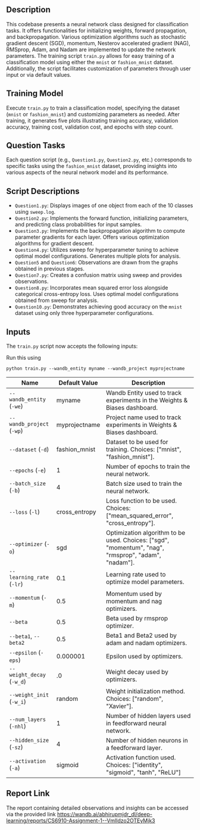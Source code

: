 ## Description

This codebase presents a neural network class designed for classification tasks. It offers functionalities for initializing weights, forward propagation, and backpropagation. Various optimization algorithms such as stochastic gradient descent (SGD), momentum, Nesterov accelerated gradient (NAG), RMSprop, Adam, and Nadam are implemented to update the network parameters. The training script `train.py` allows for easy training of a classification model using either the `mnist` or `fashion_mnist` dataset. Additionally, the script facilitates customization of parameters through user input or via default values.

## Training Model

Execute `train.py` to train a classification model, specifying the dataset (`mnist` or `fashion_mnist`) and customizing parameters as needed. After training, it generates five plots illustrating training accuracy, validation accuracy, training cost, validation cost, and epochs with step count.

## Question Tasks

Each question script (e.g., `Question1.py`, `Question2.py`, etc.) corresponds to specific tasks using the `fashion_mnist` dataset, providing insights into various aspects of the neural network model and its performance.

## Script Descriptions

- `Question1.py`: Displays images of one object from each of the 10 classes using `sweep.log`.
- `Question2.py`: Implements the forward function, initializing parameters, and predicting class probabilities for input samples.
- `Question3.py`: Implements the backpropagation algorithm to compute parameter gradients for each layer. Offers various optimization algorithms for gradient descent.
- `Question4.py`: Utilizes sweep for hyperparameter tuning to achieve optimal model configurations. Generates multiple plots for analysis.
- `Question5` and `Question6`: Observations are drawn from the graphs obtained in previous stages.
- `Question7.py`: Creates a confusion matrix using sweep and provides observations.
- `Question8.py`: Incorporates mean squared error loss alongside categorical cross-entropy loss. Uses optimal model configurations obtained from sweep for analysis.
- `Question10.py`: Demonstrates achieving good accuracy on the `mnist` dataset using only three hyperparameter configurations.

## Inputs

The `train.py` script now accepts the following inputs:

Run this using 

`python train.py --wandb_entity myname --wandb_project myprojectname`

| Name                      | Default Value | Description                                                              |
|---------------------------|---------------|--------------------------------------------------------------------------|
| `--wandb_entity` (`-we`)  | myname        | Wandb Entity used to track experiments in the Weights & Biases dashboard.|
| `--wandb_project` (`-wp`) | myprojectname | Project name used to track experiments in Weights & Biases dashboard.    |
| `--dataset` (`-d`)        | fashion_mnist | Dataset to be used for training. Choices: ["mnist", "fashion_mnist"].   |
| `--epochs` (`-e`)         | 1             | Number of epochs to train the neural network.                           |
| `--batch_size` (`-b`)     | 4             | Batch size used to train the neural network.                            |
| `--loss` (`-l`)           | cross_entropy | Loss function to be used. Choices: ["mean_squared_error", "cross_entropy"]. |
| `--optimizer` (`-o`)      | sgd           | Optimization algorithm to be used. Choices: ["sgd", "momentum", "nag", "rmsprop", "adam", "nadam"]. |
| `--learning_rate` (`-lr`) | 0.1           | Learning rate used to optimize model parameters.                       |
| `--momentum` (`-m`)       | 0.5           | Momentum used by momentum and nag optimizers.                           |
| `--beta`                   | 0.5           | Beta used by rmsprop optimizer.                                         |
| `--beta1`, `--beta2`       | 0.5           | Beta1 and Beta2 used by adam and nadam optimizers.                      |
| `--epsilon` (`-eps`)      | 0.000001      | Epsilon used by optimizers.                                             |
| `--weight_decay` (`-w_d`) | .0            | Weight decay used by optimizers.                                        |
| `--weight_init` (`-w_i`)  | random        | Weight initialization method. Choices: ["random", "Xavier"].            |
| `--num_layers` (`-nhl`)   | 1             | Number of hidden layers used in feedforward neural network.            |
| `--hidden_size` (`-sz`)   | 4             | Number of hidden neurons in a feedforward layer.                       |
| `--activation` (`-a`)     | sigmoid       | Activation function used. Choices: ["identity", "sigmoid", "tanh", "ReLU"] |

## Report Link

The report containing detailed observations and insights can be accessed via the provided link https://wandb.ai/abhirupmjdr_dl/deep-learning/reports/CS6910-Assignment-1--Vmlldzo2OTEyMjk3
